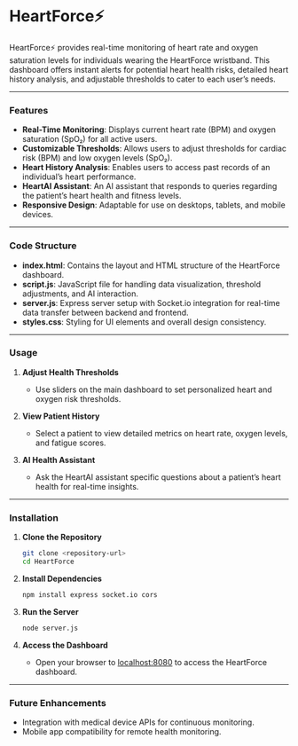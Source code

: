 

# HeartForce⚡
HeartForce⚡ provides real-time monitoring of heart rate and oxygen saturation levels for individuals wearing the HeartForce wristband. This dashboard offers instant alerts for potential heart health risks, detailed heart history analysis, and adjustable thresholds to cater to each user’s needs.

---

### Features

- **Real-Time Monitoring**: Displays current heart rate (BPM) and oxygen saturation (SpO₂) for all active users.
- **Customizable Thresholds**: Allows users to adjust thresholds for cardiac risk (BPM) and low oxygen levels (SpO₂).
- **Heart History Analysis**: Enables users to access past records of an individual’s heart performance.
- **HeartAI Assistant**: An AI assistant that responds to queries regarding the patient’s heart health and fitness levels.
- **Responsive Design**: Adaptable for use on desktops, tablets, and mobile devices.

---

### Code Structure

- **index.html**: Contains the layout and HTML structure of the HeartForce dashboard.
- **script.js**: JavaScript file for handling data visualization, threshold adjustments, and AI interaction.
- **server.js**: Express server setup with Socket.io integration for real-time data transfer between backend and frontend.
- **styles.css**: Styling for UI elements and overall design consistency.

---

### Usage

1. **Adjust Health Thresholds**  
   - Use sliders on the main dashboard to set personalized heart and oxygen risk thresholds.
   
2. **View Patient History**  
   - Select a patient to view detailed metrics on heart rate, oxygen levels, and fatigue scores.

3. **AI Health Assistant**  
   - Ask the HeartAI assistant specific questions about a patient’s heart health for real-time insights.

---

### Installation

1. **Clone the Repository**  
   ```bash
   git clone <repository-url>
   cd HeartForce
   ```

2. **Install Dependencies**  
   ```bash
   npm install express socket.io cors
   ```

3. **Run the Server**  
   ```bash
   node server.js
   ```

4. **Access the Dashboard**  
   - Open your browser to [localhost:8080](http://localhost:8080) to access the HeartForce dashboard.

---

### Future Enhancements

- Integration with medical device APIs for continuous monitoring.
- Mobile app compatibility for remote health monitoring.

